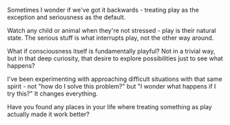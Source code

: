 Sometimes I wonder if we've got it backwards - treating play as the exception and seriousness as the default.

Watch any child or animal when they're not stressed - play is their natural state. The serious stuff is what interrupts play, not the other way around.

What if consciousness itself is fundamentally playful? Not in a trivial way, but in that deep curiosity, that desire to explore possibilities just to see what happens?

I've been experimenting with approaching difficult situations with that same spirit - not "how do I solve this problem?" but "I wonder what happens if I try this?" It changes everything.

Have you found any places in your life where treating something as play actually made it work better?
